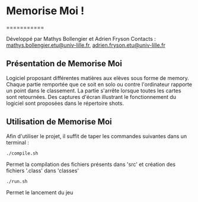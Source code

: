 # Memorise Moi !
===========

Développé par Mathys Bollengier et Adrien Fryson
Contacts : mathys.bollengier.etu@univ-lille.fr, adrien.fryson.etu@univ-lille.fr

## Présentation de Memorise Moi

Logiciel proposant différentes matières aux elèves sous forme de memory.
Chaque partie remportée que ce soit en solo ou contre l'ordinateur rapporte un point dans le classement. La partie s'arrête lorsque toutes les cartes sont retournées. Des captures d'écran illustrant le fonctionnement du logiciel sont proposées dans le répertoire shots.


## Utilisation de Memorise Moi

Afin d'utiliser le projet, il suffit de taper les commandes suivantes dans un terminal :

```
./compile.sh
```
Permet la compilation des fichiers présents dans 'src' et création des fichiers '.class' dans 'classes'

```
./run.sh
```
Permet le lancement du jeu
